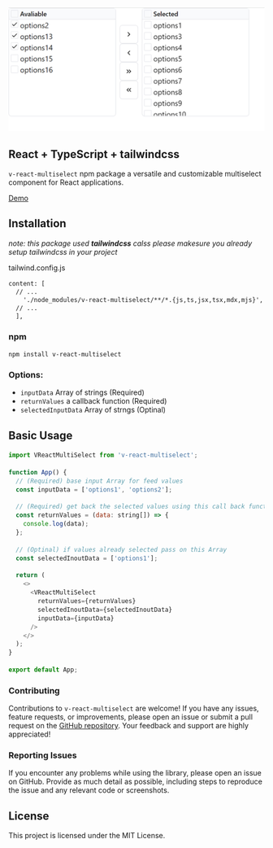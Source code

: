 ![V React Multiselect screenshot](https://raw.githubusercontent.com/venkat-sci/v-react-multiselect/refs/heads/master/images/vreactmultiselect.png)

## React + TypeScript + tailwindcss

`v-react-multiselect` npm package a versatile and customizable multiselect component for React applications.

[Demo](https://v-react-multiselect.vercel.app/)

## Installation

_note: this package used **tailwindcss** calss please makesure you already setup tailwindcss in your project_

tailwind.config.js

```
content: [
  // ...
    './node_modules/v-react-multiselect/**/*.{js,ts,jsx,tsx,mdx,mjs}',
  // ...
  ],
```

### npm

```
npm install v-react-multiselect
```

### Options:

- `inputData` Array of strings (Required)
- `returnValues` a callback function (Required)
- `selectedInputData` Array of strngs (Optinal)

## Basic Usage

```js
import VReactMultiSelect from 'v-react-multiselect';

function App() {
  // (Required) base input Array for feed values
  const inputData = ['options1', 'options2'];

  // (Required) get back the selected values using this call back function as Array
  const returnValues = (data: string[]) => {
    console.log(data);
  };

  // (Optinal) if values already selected pass on this Array
  const selectedInoutData = ['options1'];

  return (
    <>
      <VReactMultiSelect
        returnValues={returnValues}
        selectedInoutData={selectedInoutData}
        inputData={inputData}
      />
    </>
  );
}

export default App;
```

### Contributing

Contributions to `v-react-multiselect` are welcome! If you have any issues, feature requests, or improvements, please open an issue or submit a pull request on the [GitHub repository](https://github.com/venkat-sci/v-react-multiselect). Your feedback and support are highly appreciated!

### Reporting Issues

If you encounter any problems while using the library, please open an issue on GitHub. Provide as much detail as possible, including steps to reproduce the issue and any relevant code or screenshots.

## License

This project is licensed under the MIT License.
